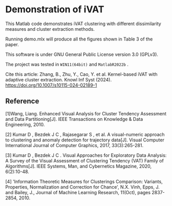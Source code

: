 # Demonstration of iVAT 
This Matlab code demonstrates iVAT clustering with different dissimilarity measures and cluster extraction methods.

Running demo.mlx will produce all the figures shown in Table 3 of the paper.

This software is under GNU General Public License version 3.0 (GPLv3).

The project was tested in `WIN11(64bit)` and `MatlabR2022b` .

Cite this article:
Zhang, B., Zhu, Y., Cao, Y. et al. Kernel-based iVAT with adaptive cluster extraction. Knowl Inf Syst (2024). https://doi.org/10.1007/s10115-024-02189-1

## Reference
[1]Wang, Liang. Enhanced Visual Analysis for Cluster Tendency Assessment and Data Partitioning[J]. IEEE Transactions on Knowledge & Data Engineering, 2010.

[2] Kumar D ,  Bezdek J C ,  Rajasegarar S , et al. A visual-numeric approach to clustering and anomaly detection for trajectory data[J]. Visual Computer International Journal of Computer Graphics, 2017, 33(3):265-281.

[3] Kumar D ,  Bezdek J C . Visual Approaches for Exploratory Data Analysis: A Survey of the Visual Assessment of Clustering Tendency (VAT) Family of Algorithms[J]. IEEE Systems, Man, and Cybernetics Magazine, 2020, 6(2):10-48.

[4] 'Information Theoretic Measures for Clusterings Comparison: Variants, Properties, Normalization and Correction for Chance', N.X. Vinh, Epps, J. and Bailey, J., Journal of Machine Learning Research, 11(Oct), pages 2837-2854, 2010.

